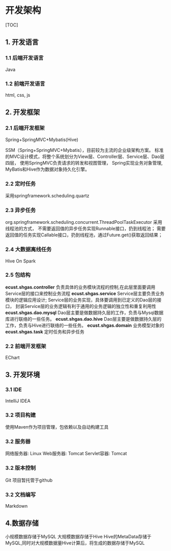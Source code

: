 开发架构
=============

[TOC]
## 1. 开发语言

### 1.1 后端开发语言 
Java

### 1.2 前端开发语言 
html, css, js

## 2. 开发框架

### 2.1 后端开发框架
Spring+SpringMVC+Mybatis(Hive)

SSM（Spring+SpringMVC+Mybatis），目前较为主流的企业级架构方案。
标准的MVC设计模式，将整个系统划分为View层、Controller层、Service层、Dao层四层，
使用SpringMVC负责请求的转发和视图管理，
Spring实现业务对象管理,
MyBatis和Hive作为数据对象持久化引擎。

### 2.2 定时任务
采用springframework.scheduling.quartz

### 2.3 异步任务
org.springframework.scheduling.concurrent.ThreadPoolTaskExecutor
采用线程池的方式，
不需要返回值的异步任务实现Runnable接口，扔到线程池；
需要返回值的任务实现Callable接口，扔到线程池，通过Future.get()获取返回结果；

### 2.4 大数据离线任务
Hive On Spark

### 2.5 包结构
__ecust.shgas.controller__
负责具体的业务模块流程的控制,在此层里面要调用Service层的接口来控制业务流程
__ecust.shgas.service__
Service层主要负责业务模块的逻辑应用设计;
Service层的业务实现，具体要调用到已定义的Dao层的接口，
封装Service层的业务逻辑有利于通用的业务逻辑的独立性和重复利用性
__ecust.shgas.dao.mysql__
Dao层主要是做数据持久层的工作，负责与Mysql数据库进行联络的一些任务。
__ecust.shgas.dao.hive__
Dao层主要是做数据持久层的工作，负责与Hive进行联络的一些任务。
__ecust.shgas.domain__
业务模型对象的
__ecust.shgas.task__
定时任务和异步任务


### 2.2 前端开发框架
EChart

## 3. 开发环境
### 3.1 IDE
IntelliJ IDEA

### 3.2 项目构建
使用Maven作为项目管理，包依赖以及自动构建工具

### 3.2 服务器
网络服务器: Linux
Web服务器: Tomcat
Servlet容器: Tomcat
 
### 3.2 版本控制
Git
项目暂托管于github

### 3.2 文档编写
Markdown

## 4.数据存储
小规模数据存储于MySQL
大规模数据存储于Hive
Hive的MetaData存储于MySQL,同时对大规模数据量Hive计算后，将生成的数据存储于MySQL